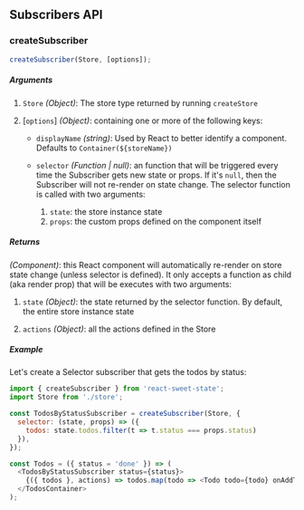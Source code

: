 ## Subscribers API

### createSubscriber

```js
createSubscriber(Store, [options]);
```

##### Arguments

1. `Store` _(Object)_: The store type returned by running `createStore`

2. [`options`] _(Object)_: containing one or more of the following keys:

   - `displayName` _(string)_: Used by React to better identify a component. Defaults to `Container(${storeName})`

   - `selector` _(Function | null)_: an function that will be triggered every time the Subscriber gets new state or props. If it's `null`, then the Subscriber will not re-render on state change. The selector function is called with two arguments:
     1. `state`: the store instance state
     2. `props`: the custom props defined on the component itself

##### Returns

_(Component)_: this React component will automatically re-render on store state change (unless selector is defined). It only accepts a function as child (aka render prop) that will be executes with two arguments:

1. `state` _(Object)_: the state returned by the selector function. By default, the entire store instance state

2. `actions` _(Object)_: all the actions defined in the Store

##### Example

Let's create a Selector subscriber that gets the todos by status:

```js
import { createSubscriber } from 'react-sweet-state';
import Store from './store';

const TodosByStatusSubscriber = createSubscriber(Store, {
  selector: (state, props) => ({
    todos: state.todos.filter(t => t.status === props.status)
  }),
});

const Todos = ({ status = 'done' }) => (
  <TodosByStatusSubscriber status={status}>
    {({ todos }, actions) => todos.map(todo => <Todo todo={todo} onAddTodo={actions.add} />) }
  </TodosContainer>
);
```
